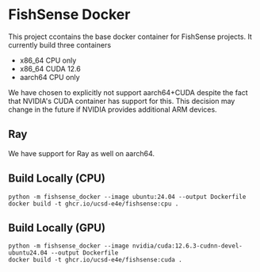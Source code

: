 # FishSense Docker 
This project ccontains the base docker container for FishSense projects. It currently build three containers
* x86_64 CPU only
* x86_64 CUDA 12.6
* aarch64 CPU only

We have chosen to explicitly not support aarch64+CUDA despite the fact that NVIDIA's CUDA container has support for this. This decision may change in the future if NVIDIA provides additional ARM devices.

## Ray

We have support for Ray as well on aarch64.

## Build Locally (CPU)
```
python -m fishsense_docker --image ubuntu:24.04 --output Dockerfile
docker build -t ghcr.io/ucsd-e4e/fishsense:cpu .
```

## Build Locally (GPU)
```
python -m fishsense_docker --image nvidia/cuda:12.6.3-cudnn-devel-ubuntu24.04 --output Dockerfile
docker build -t ghcr.io/ucsd-e4e/fishsense:cuda .
```